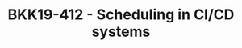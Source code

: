---
categories:
- bkk19
description: Modern CI/CD systems receive a wide variety of workloads, everything
  from quick jobs with simple dependencies that take less than a minute all the way
  up to full operating system rebuilds that can take hours or days. The needs of the
  software developer for quick turnaround of routine jobs are balanced against the
  system architects expectation that expensive systems should not see undue amounts
  of idle time.<br /> <br /> This analysis looks at the challenges faced by a CI/CD
  system that incorporates a variety of machines of varying capacities, hosted by
  different organizations, where the individual systems themselves have varying degrees
  of parallel compute capabilities. We identify several real-world systems - NixOSs
  "nixpkgs", the FreeBSD build system, the LLVM build farm, and others - to pick out
  some important considerations.
image:
  featured: 'true'
  path: /assets/images/featured-images/bkk19/BKK19-412.png
session_attendee_num: '37'
session_id: BKK19-412
session_room: 'Keynote Room (World Ballroom BC) '
session_slot:
  end_time: '2019-04-04 11:25:00'
  start_time: '2019-04-04 11:00:00'
session_speakers:
- speaker_bio: Ed is an Internet veteran with over 30 years experience.<br /><br />He
    has extensive experience with networks at all levels - physical, logical, technical,
    social, political, and financial. He is a graduate of the University of Michigan,
    and an alumnus of Cisco Systems and Arbor Networks.<br /><br />At Packet, Ed leads
    outreach to a wide variety of software ecosystems, from open source to the Enterprise.
    His main project is WorksOnARM, which helps to bring cloud native and data center
    software to ARMv8 servers.<br /><br />When hes not opening issues on Github, Ed
    can be found on the amateur radio bands as W8EMV, tinkering with a pile of Raspberry
    Pis, or coworking at Ann Arbors Workantile.
  speaker_company: Packet
  speaker_image: /assets/images/speakers/bkk19/ed-vielmetti.jpg
  speaker_location: Ann Arbor, MI
  speaker_name: Ed Vielmetti
  speaker_position: Special Projects Director
  speaker_username: ed309
session_track: Open Source Development
tag: session
tags:
- Testing
- Open Source Development
- Tools
- Validation and CI
title: BKK19-412 - Scheduling in CI/CD systems
---